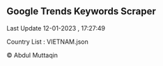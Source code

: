 

## Google Trends Keywords Scraper 
 
Last Update 12-01-2023 , 17:27:49

Country List :
VIETNAM.json



© Abdul Muttaqin 
